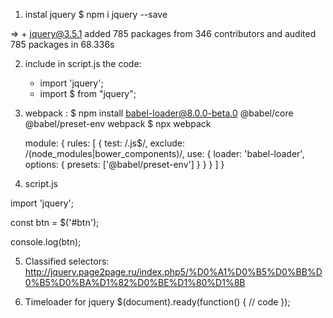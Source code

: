 1. instal jquery
    $ npm i jquery --save

=> + jquery@3.5.1
added 785 packages from 346 contributors and audited 785 packages in 68.336s

2. include in script.js the code:
    - import 'jquery';
    - import $ from "jquery";

3. webpack :
    $ npm install babel-loader@8.0.0-beta.0 @babel/core @babel/preset-env webpack
    $ npx webpack

    module: {
  rules: [
    {
      test: /\.js$/,
      exclude: /(node_modules|bower_components)/,
      use: {
        loader: 'babel-loader',
        options: {
          presets: ['@babel/preset-env']
        }
      }
    }
  ]
}

4. script.js

import 'jquery';

const btn = $('#btn');

console.log(btn);

5. Classified selectors:
    http://jquery.page2page.ru/index.php5/%D0%A1%D0%B5%D0%BB%D0%B5%D0%BA%D1%82%D0%BE%D1%80%D1%8B

6. Timeloader for jquery
$(document).ready(function() {
    // code
});